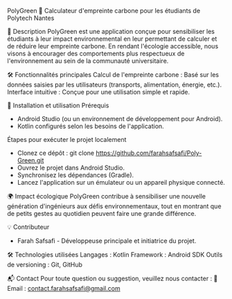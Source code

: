 PolyGreen 🌱
Calculateur d'empreinte carbone pour les étudiants de Polytech Nantes

📖 Description
PolyGreen est une application conçue pour sensibiliser les étudiants à leur impact environnemental en leur permettant de calculer et de réduire leur empreinte carbone. En rendant l'écologie accessible, nous visons à encourager des comportements plus respectueux de l'environnement au sein de la communauté universitaire.

🛠️ Fonctionnalités principales
Calcul de l'empreinte carbone : Basé sur les données saisies par les utilisateurs (transports, alimentation, énergie, etc.).
Interface intuitive : Conçue pour une utilisation simple et rapide.

🚀 Installation et utilisation
Prérequis
* Android Studio (ou un environnement de développement pour Android).
* Kotlin configurés selon les besoins de l'application.
  
Étapes pour exécuter le projet localement
* Clonez ce dépôt :
git clone https://github.com/farahsafsafi/Poly-Green.git
* Ouvrez le projet dans Android Studio.
* Synchronisez les dépendances (Gradle).
* Lancez l'application sur un émulateur ou un appareil physique connecté.

🌍 Impact écologique
PolyGreen contribue à sensibiliser une nouvelle génération d'ingénieurs aux défis environnementaux, tout en montrant que de petits gestes au quotidien peuvent faire une grande différence.

💡 Contributeur
* Farah Safsafi - Développeuse principale et initiatrice du projet.

🛠️ Technologies utilisées
Langages : Kotlin
Framework : Android SDK
Outils de versioning : Git, GitHub

📬 Contact
Pour toute question ou suggestion, veuillez nous contacter :
📧 Email : contact.farahsafsafi@gmail.com
